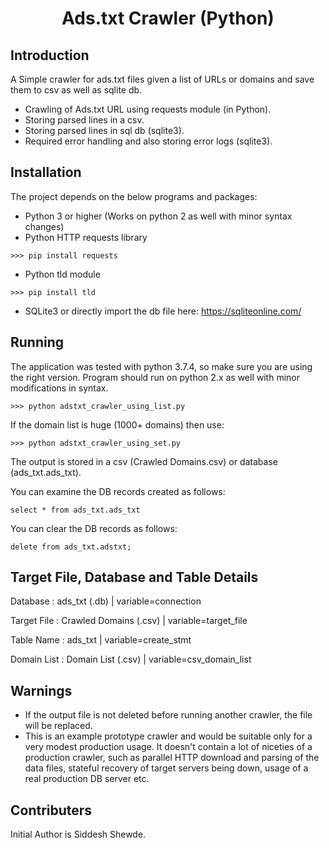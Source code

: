 <h1 align="center">Ads.txt Crawler (Python)</h1>
 

## Introduction
A Simple crawler for ads.txt files given a list of URLs or domains and save them to csv as well as sqlite db.

- Crawling of Ads.txt URL using requests module (in Python).
- Storing parsed lines in a csv.
- Storing parsed lines in sql db (sqlite3).
- Required error handling and also storing error logs (sqlite3).

## Installation
The project depends on the below programs and packages:
- Python 3 or higher (Works on python 2 as well with minor syntax changes)
- Python HTTP requests library
```
>>> pip install requests
```
- Python tld module
```
>>> pip install tld
```
- SQLite3 or directly import the db file here: https://sqliteonline.com/

## Running
The application was tested with python 3.7.4, so make sure you are using the right version. Program should run on python 2.x as well with minor modifications in syntax.
```
>>> python adstxt_crawler_using_list.py
```
If the domain list is huge (1000+ domains) then use:
```
>>> python adstxt_crawler_using_set.py
```
The output is stored in a csv (Crawled Domains.csv) or database (ads_txt.ads_txt).

You can examine the DB records created as follows:
```
select * from ads_txt.ads_txt
```
You can clear the DB records as follows:
```
delete from ads_txt.adstxt;
```

## Target File, Database and Table Details
Database    : ads_txt (.db) | variable=connection

Target File : Crawled Domains (.csv) | variable=target_file

Table Name  : ads_txt | variable=create_stmt

Domain List : Domain List (.csv) | variable=csv_domain_list


## Warnings
- If the output file is not deleted before running another crawler, the file will be replaced.
- This is an example prototype crawler and would be suitable only for a very modest production usage. It doesn't contain a lot of niceties of a production crawler, such as parallel HTTP download and parsing of the data files, stateful recovery of target servers being down, usage of a real production DB server etc.

## Contributers
Initial Author is Siddesh Shewde.
